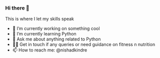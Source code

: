 ### Hi there 👋
This is where I let my skills speak

- 🔭 I’m currently working on something cool
- 🌱 I’m currently learning Python
- 💬 Ask me about anything related to Python
- 🏋️‍♀️ Get in touch if any queries or need guidance on fitness n nutrition
- 📫 How to reach me: @nishadkindre
<!--
**nishadkindre/nishadkindre** is a ✨ _special_ ✨ repository because its `README.md` (this file) appears on your GitHub profile.

Here are some ideas to get you started:

- 🔭 I’m currently working on something cool
- 🌱 I’m currently learning Python
- 👯 I’m looking to collaborate on ...
- 🤔 I’m looking for help with ...
- 💬 Ask me about anything related to Python
- 🏋️‍♀️ Get in touch if any queries or need guidance on fitness n nuntrition
- 📫 How to reach me: @nishadkindre
- ⚡ Fun fact: 
-->
